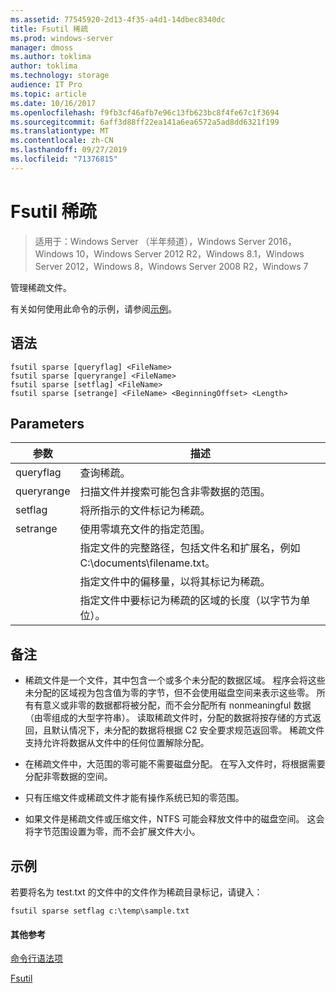 ```yaml
---
ms.assetid: 77545920-2d13-4f35-a4d1-14dbec8340dc
title: Fsutil 稀疏
ms.prod: windows-server
manager: dmoss
ms.author: toklima
author: toklima
ms.technology: storage
audience: IT Pro
ms.topic: article
ms.date: 10/16/2017
ms.openlocfilehash: f9fb3cf46afb7e96c13fb623bc8f4fe67c1f3694
ms.sourcegitcommit: 6aff3d88ff22ea141a6ea6572a5ad8dd6321f199
ms.translationtype: MT
ms.contentlocale: zh-CN
ms.lasthandoff: 09/27/2019
ms.locfileid: "71376815"
---
```

# <a name="fsutil-sparse"></a>Fsutil 稀疏
>适用于：Windows Server （半年频道），Windows Server 2016，Windows 10，Windows Server 2012 R2，Windows 8.1，Windows Server 2012，Windows 8，Windows Server 2008 R2，Windows 7

管理稀疏文件。

有关如何使用此命令的示例，请参阅[示例](#BKMK_examples)。

## <a name="syntax"></a>语法

```
fsutil sparse [queryflag] <FileName>
fsutil sparse [queryrange] <FileName>
fsutil sparse [setflag] <FileName>
fsutil sparse [setrange] <FileName> <BeginningOffset> <Length>
```

## <a name="parameters"></a>Parameters

|     参数     |                                                    描述                                                    |
|-------------------|-------------------------------------------------------------------------------------------------------------------|
|     queryflag     |                                                  查询稀疏。                                                  |
|    queryrange     |                        扫描文件并搜索可能包含非零数据的范围。                        |
|      setflag      |                                        将所指示的文件标记为稀疏。                                        |
|     setrange      |                                   使用零填充文件的指定范围。                                   |
|    <FileName>     | 指定文件的完整路径，包括文件名和扩展名，例如 C:\documents\filename.txt。 |
| <BeginningOffset> |                              指定文件中的偏移量，以将其标记为稀疏。                              |
|     <Length>      |                 指定文件中要标记为稀疏的区域的长度（以字节为单位）。                 |

## <a name="remarks"></a>备注

-   稀疏文件是一个文件，其中包含一个或多个未分配的数据区域。 程序会将这些未分配的区域视为包含值为零的字节，但不会使用磁盘空间来表示这些零。 所有有意义或非零的数据都将被分配，而不会分配所有 nonmeaningful 数据（由零组成的大型字符串）。 读取稀疏文件时，分配的数据将按存储的方式返回，且默认情况下，未分配的数据将根据 C2 安全要求规范返回零。 稀疏文件支持允许将数据从文件中的任何位置解除分配。

-   在稀疏文件中，大范围的零可能不需要磁盘分配。 在写入文件时，将根据需要分配非零数据的空间。

-   只有压缩文件或稀疏文件才能有操作系统已知的零范围。

-   如果文件是稀疏文件或压缩文件，NTFS 可能会释放文件中的磁盘空间。 这会将字节范围设置为零，而不会扩展文件大小。

## <a name="BKMK_examples"></a>示例
若要将名为 test.txt 的文件中的文件作为稀疏目录标记，请键入：

```
fsutil sparse setflag c:\temp\sample.txt 
```

#### <a name="additional-references"></a>其他参考
[命令行语法项](Command-Line-Syntax-Key.md)

[Fsutil](Fsutil.md)


